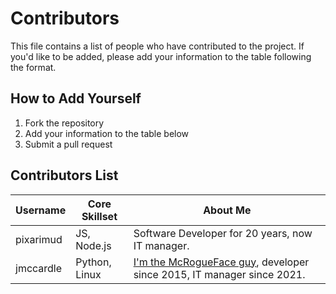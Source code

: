 # Contributors

This file contains a list of people who have contributed to the project. If you'd like to be added, please add your information to the table following the format.

## How to Add Yourself

1. Fork the repository
2. Add your information to the table below
3. Submit a pull request

## Contributors List

| Username  | Core Skillset | About Me                                         |
| --------- | ------------- | ------------------------------------------------ |
| pixarimud | JS, Node.js   | Software Developer for 20 years, now IT manager. |
| jmccardle | Python, Linux | [I'm the McRogueFace guy](https://github.com/jmccardle/McRogueFace), developer since 2015, IT manager since 2021.|

